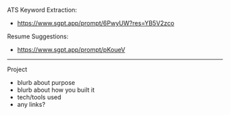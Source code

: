 ATS Keyword Extraction: 
* https://www.sgpt.app/prompt/6PwyUW?res=YB5V2zco

Resume Suggestions:
* https://www.sgpt.app/prompt/pKoueV

------------------------------------

Project 
* blurb about purpose
* blurb about how you built it
* tech/tools used
* any links?


